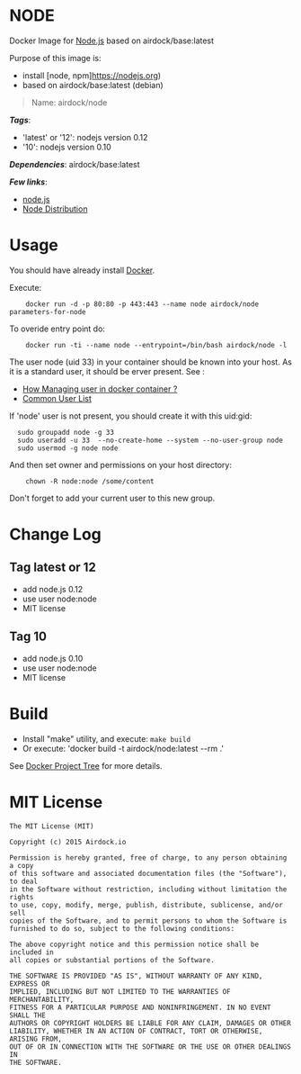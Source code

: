 # NODE

Docker Image for [Node.js](https://nodejs.org) based on airdock/base:latest

Purpose of this image is:

- install [node, npm]https://nodejs.org)
- based on airdock/base:latest (debian)


> Name: airdock/node

***Tags***:

- 'latest' or '12': nodejs version 0.12
- '10': nodejs version 0.10 

***Dependencies***: airdock/base:latest

***Few links***:

- [node.js](https://nodejs.org)
- [Node Distribution](https://github.com/nodesource/distributions)


# Usage

You should have already install [Docker](https://www.docker.com/).

Execute:

		docker run -d -p 80:80 -p 443:443 --name node airdock/node parameters-for-node

To overide entry point do:

		docker run -ti --name node --entrypoint=/bin/bash airdock/node -l
		

The user node (uid 33) in your container should be known into your host. As it is a standard user, it should be erver present.
See :
* [How Managing user in docker container ?](https://github.com/airdock-io/docker-base/wiki/How-Managing-user-in-docker-container)
* [Common User List](https://github.com/airdock-io/docker-base/wiki/Common-User-List)


If 'node' user is not present, you should create it with this uid:gid:

```
  sudo groupadd node -g 33
  sudo useradd -u 33  --no-create-home --system --no-user-group node
  sudo usermod -g node node
```

And then set owner and permissions on your host directory:

```
	chown -R node:node /some/content
```
Don't forget to add your current user to this new group.


# Change Log

## Tag latest or 12

- add node.js 0.12
- use user node:node
- MIT license

## Tag 10 

- add node.js 0.10
- use user node:node
- MIT license

# Build


- Install "make" utility, and execute: `make build`
- Or execute: 'docker build -t airdock/node:latest --rm .'

See [Docker Project Tree](https://github.com/airdock-io/docker-base/wiki/Docker-Project-Tree) for more details.


# MIT License

```
The MIT License (MIT)

Copyright (c) 2015 Airdock.io

Permission is hereby granted, free of charge, to any person obtaining a copy
of this software and associated documentation files (the "Software"), to deal
in the Software without restriction, including without limitation the rights
to use, copy, modify, merge, publish, distribute, sublicense, and/or sell
copies of the Software, and to permit persons to whom the Software is
furnished to do so, subject to the following conditions:

The above copyright notice and this permission notice shall be included in
all copies or substantial portions of the Software.

THE SOFTWARE IS PROVIDED "AS IS", WITHOUT WARRANTY OF ANY KIND, EXPRESS OR
IMPLIED, INCLUDING BUT NOT LIMITED TO THE WARRANTIES OF MERCHANTABILITY,
FITNESS FOR A PARTICULAR PURPOSE AND NONINFRINGEMENT. IN NO EVENT SHALL THE
AUTHORS OR COPYRIGHT HOLDERS BE LIABLE FOR ANY CLAIM, DAMAGES OR OTHER
LIABILITY, WHETHER IN AN ACTION OF CONTRACT, TORT OR OTHERWISE, ARISING FROM,
OUT OF OR IN CONNECTION WITH THE SOFTWARE OR THE USE OR OTHER DEALINGS IN
THE SOFTWARE.
```
